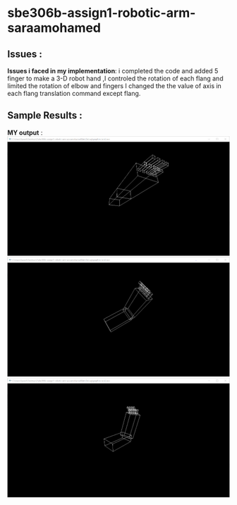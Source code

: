 # sbe306b-assign1-robotic-arm-saraamohamed
## **Issues :** 
**Issues i faced in my implementation**: 
i completed the code and added 5 finger to make a 3-D robot hand ,I controled the rotation of each flang and limited the rotation of elbow and fingers 
I  changed the  the value of  axis in each flang translation command except flang.

## **Sample Results :**

**MY output** :
![alt text](Capture1.PNG)
![alt text](Capture2.PNG)
![alt text](Capture3.PNG)
